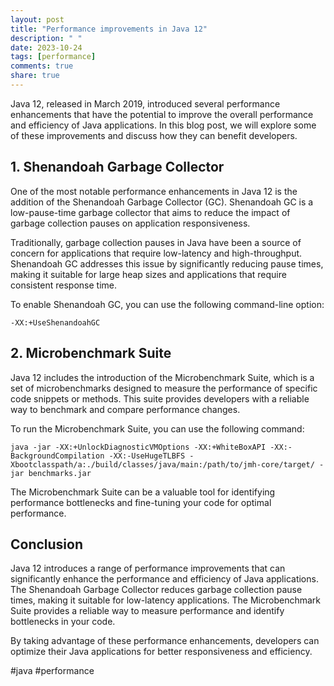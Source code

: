 ```yaml
---
layout: post
title: "Performance improvements in Java 12"
description: " "
date: 2023-10-24
tags: [performance]
comments: true
share: true
---
```


Java 12, released in March 2019, introduced several performance enhancements that have the potential to improve the overall performance and efficiency of Java applications. In this blog post, we will explore some of these improvements and discuss how they can benefit developers.

## 1. Shenandoah Garbage Collector

One of the most notable performance enhancements in Java 12 is the addition of the Shenandoah Garbage Collector (GC). Shenandoah GC is a low-pause-time garbage collector that aims to reduce the impact of garbage collection pauses on application responsiveness.

Traditionally, garbage collection pauses in Java have been a source of concern for applications that require low-latency and high-throughput. Shenandoah GC addresses this issue by significantly reducing pause times, making it suitable for large heap sizes and applications that require consistent response time.

To enable Shenandoah GC, you can use the following command-line option:
```
-XX:+UseShenandoahGC
```

## 2. Microbenchmark Suite

Java 12 includes the introduction of the Microbenchmark Suite, which is a set of microbenchmarks designed to measure the performance of specific code snippets or methods. This suite provides developers with a reliable way to benchmark and compare performance changes.

To run the Microbenchmark Suite, you can use the following command:
```
java -jar -XX:+UnlockDiagnosticVMOptions -XX:+WhiteBoxAPI -XX:-BackgroundCompilation -XX:-UseHugeTLBFS -Xbootclasspath/a:./build/classes/java/main:/path/to/jmh-core/target/ -jar benchmarks.jar
```

The Microbenchmark Suite can be a valuable tool for identifying performance bottlenecks and fine-tuning your code for optimal performance.

## Conclusion

Java 12 introduces a range of performance improvements that can significantly enhance the performance and efficiency of Java applications. The Shenandoah Garbage Collector reduces garbage collection pause times, making it suitable for low-latency applications. The Microbenchmark Suite provides a reliable way to measure performance and identify bottlenecks in your code.

By taking advantage of these performance enhancements, developers can optimize their Java applications for better responsiveness and efficiency.

\#java #performance